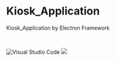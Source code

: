 # Kiosk_Application
Kiosk_Application by Electron Framework   

<br>

![Visual Studio Code](https://img.shields.io/badge/Visual%20Studio%20Code-0078d7.svg?style=for-the-badge&logo=visual-studio-code&logoColor=white)
  <img src="https://img.shields.io/badge/Electron-47848F?style=for-the-badge&logo=Electron&logoColor=white"/>
